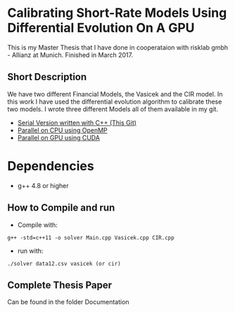 # Calibrating Short-Rate Models Using Differential Evolution On A GPU


This is my Master Thesis that I have done in cooperataion with risklab gmbh - Allianz at Munich. 
Finished in March 2017.

## Short Description

We have two different Financial Models, the Vasicek and the CIR model. In this work I have used the differential evolution algorithm to calibrate these two models. I wrote three different Models all of them available in my git. 
* [Serial Version written with C++ (This Git)](https://github.com/Afshinzkh/Thesis) 
* [Parallel on CPU using OpenMP](https://github.com/Afshinzkh/DEonCPUParallel)
* [Parallel on GPU using CUDA](https://github.com/Afshinzkh/DifferentialEvolutionGPU)



# Dependencies
* g++ 4.8 or higher

## How to Compile and run
* Compile with: 
```
g++ -std=c++11 -o solver Main.cpp Vasicek.cpp CIR.cpp
```
* run     with:		
```
./solver data12.csv vasicek (or cir)
```
## Complete Thesis Paper
Can be found in the folder Documentation
